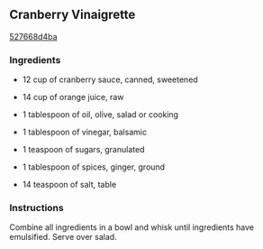 ## Cranberry Vinaigrette

[527668d4ba](http://www.food.com/recipe/cranberry-vinaigrette-468333)

### Ingredients

 - 12 cup of cranberry sauce, canned, sweetened

 - 14 cup of orange juice, raw

 - 1 tablespoon of oil, olive, salad or cooking

 - 1 tablespoon of vinegar, balsamic

 - 1 teaspoon of sugars, granulated

 - 1 tablespoon of spices, ginger, ground

 - 14 teaspoon of salt, table

### Instructions

Combine all ingredients in a bowl and whisk until ingredients have emulsified. Serve over salad.